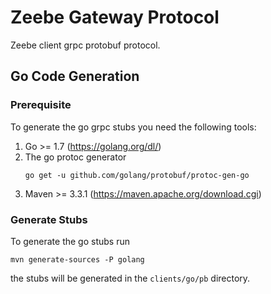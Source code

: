 # Zeebe Gateway Protocol

Zeebe client grpc protobuf protocol.


## Go Code Generation

### Prerequisite
To generate the go grpc stubs you need the following tools:

1. Go >= 1.7 (https://golang.org/dl/)
1. The go protoc generator
    ```
    go get -u github.com/golang/protobuf/protoc-gen-go
    ```
1. Maven >= 3.3.1 (https://maven.apache.org/download.cgi)


### Generate Stubs

To generate the go stubs run

```
mvn generate-sources -P golang
```

the stubs will be generated in the `clients/go/pb` directory.

